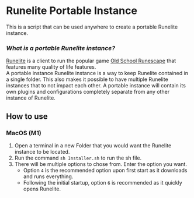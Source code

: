 # Runelite Portable Instance
This is a script that can be used anywhere to create a portable Runelite instance.

### *What is a portable Runelite instance?*
[Runelite](https://runelite.net) is a client to run the popular game [Old School Runescape](https://oldschool.runescape.com) that features many quality of life features.  
A portable instance Runelite instance is a way to keep Runelite contained in a single folder. This also makes it possible to have multiple Runelite instances that to not impact each other. A portable instance will contain its own plugins and configurations completely separate from any other instance of Runelite.

## How to use
### MacOS (M1)
1. Open a terminal in a new Folder that you would want the Runelite instance to be located.
1. Run the command `sh Installer.sh` to run the sh file.
1. There will be multiple options to chose from. Enter the option you want. 
    * Option `4` is the recommended option upon first start as it downloads and runs everything.
    * Following the initial startup, option `6` is recommended as it quickly opens Runelite.